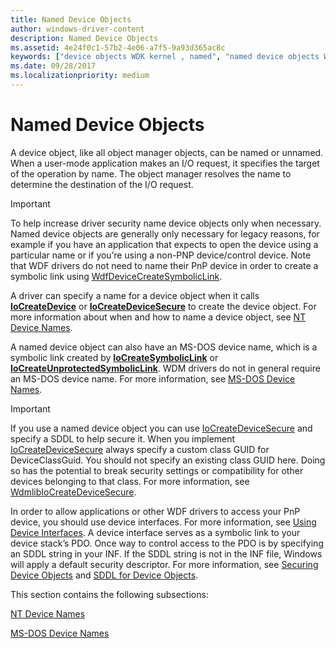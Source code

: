 ```yaml
---
title: Named Device Objects
author: windows-driver-content
description: Named Device Objects
ms.assetid: 4e24f0c1-57b2-4e06-a7f5-9a93d365ac8c
keywords: ["device objects WDK kernel , named", "named device objects WDK kernel"]
ms.date: 09/28/2017
ms.localizationpriority: medium
---
```


# Named Device Objects





A device object, like all object manager objects, can be named or unnamed. When a user-mode application makes an I/O request, it specifies the target of the operation by name. The object manager resolves the name to determine the destination of the I/O request.

> [!IMPORTANT]
> To help increase driver security name device objects only when necessary. Named device objects are generally only necessary for legacy reasons, for example if you have an application that expects to open the device using a particular name or if you’re using a non-PNP device/control device.  Note that WDF drivers do not need to name their PnP device in order to create a symbolic link using [WdfDeviceCreateSymbolicLink](https://msdn.microsoft.com/library/windows/hardware/ff545939.aspx).

A driver can specify a name for a device object when it calls [**IoCreateDevice**](https://msdn.microsoft.com/library/windows/hardware/ff548397) or [**IoCreateDeviceSecure**](https://msdn.microsoft.com/library/windows/hardware/ff548407) to create the device object. For more information about when and how to name a device object, see [NT Device Names](nt-device-names.md).
  
A named device object can also have an MS-DOS device name, which is a symbolic link created by [**IoCreateSymbolicLink**](https://msdn.microsoft.com/library/windows/hardware/ff549043) or [**IoCreateUnprotectedSymbolicLink**](https://msdn.microsoft.com/library/windows/hardware/ff549050). WDM drivers do not in general require an MS-DOS device name. For more information, see [MS-DOS Device Names](ms-dos-device-names.md).

> [!IMPORTANT]
> If you use a named device object you can use [IoCreateDeviceSecure](https://msdn.microsoft.com/library/windows/hardware/ff548407.aspx) and specify a SDDL to help secure it. When you implement [IoCreateDeviceSecure](https://msdn.microsoft.com/library/windows/hardware/ff548407.aspx) always specify a custom class GUID for DeviceClassGuid. You should not specify an existing class GUID here. Doing so has the potential to break security settings or compatibility for other devices belonging to that class. For more information, see [WdmlibIoCreateDeviceSecure](https://msdn.microsoft.com/library/windows/hardware/mt800803.aspx).
> 
> In order to allow applications or other WDF drivers to access your PnP device, you should use device interfaces. For more information, see [Using Device Interfaces](https://docs.microsoft.com/windows-hardware/drivers/wdf/using-device-interfaces). A device interface serves as a symbolic link to your device stack’s PDO. Once way to control access to the PDO is by specifying an SDDL string in your INF. If the SDDL string is not in the INF file, Windows will apply a default security descriptor. For more information, see [Securing Device Objects](https://docs.microsoft.com/windows-hardware/drivers/kernel/securing-device-objects) and [SDDL for Device Objects](https://docs.microsoft.com/windows-hardware/drivers/kernel/sddl-for-device-objects).


This section contains the following subsections:

[NT Device Names](nt-device-names.md)

[MS-DOS Device Names](ms-dos-device-names.md)

 

 




